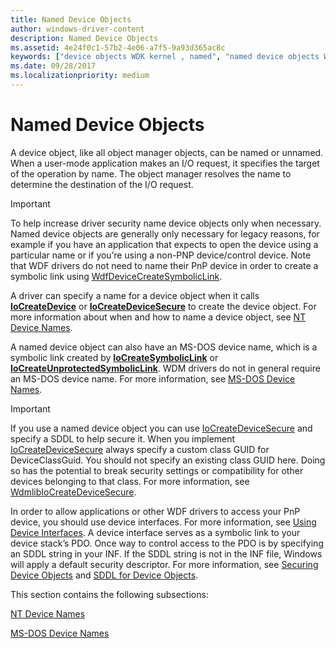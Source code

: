 ```yaml
---
title: Named Device Objects
author: windows-driver-content
description: Named Device Objects
ms.assetid: 4e24f0c1-57b2-4e06-a7f5-9a93d365ac8c
keywords: ["device objects WDK kernel , named", "named device objects WDK kernel"]
ms.date: 09/28/2017
ms.localizationpriority: medium
---
```


# Named Device Objects





A device object, like all object manager objects, can be named or unnamed. When a user-mode application makes an I/O request, it specifies the target of the operation by name. The object manager resolves the name to determine the destination of the I/O request.

> [!IMPORTANT]
> To help increase driver security name device objects only when necessary. Named device objects are generally only necessary for legacy reasons, for example if you have an application that expects to open the device using a particular name or if you’re using a non-PNP device/control device.  Note that WDF drivers do not need to name their PnP device in order to create a symbolic link using [WdfDeviceCreateSymbolicLink](https://msdn.microsoft.com/library/windows/hardware/ff545939.aspx).

A driver can specify a name for a device object when it calls [**IoCreateDevice**](https://msdn.microsoft.com/library/windows/hardware/ff548397) or [**IoCreateDeviceSecure**](https://msdn.microsoft.com/library/windows/hardware/ff548407) to create the device object. For more information about when and how to name a device object, see [NT Device Names](nt-device-names.md).
  
A named device object can also have an MS-DOS device name, which is a symbolic link created by [**IoCreateSymbolicLink**](https://msdn.microsoft.com/library/windows/hardware/ff549043) or [**IoCreateUnprotectedSymbolicLink**](https://msdn.microsoft.com/library/windows/hardware/ff549050). WDM drivers do not in general require an MS-DOS device name. For more information, see [MS-DOS Device Names](ms-dos-device-names.md).

> [!IMPORTANT]
> If you use a named device object you can use [IoCreateDeviceSecure](https://msdn.microsoft.com/library/windows/hardware/ff548407.aspx) and specify a SDDL to help secure it. When you implement [IoCreateDeviceSecure](https://msdn.microsoft.com/library/windows/hardware/ff548407.aspx) always specify a custom class GUID for DeviceClassGuid. You should not specify an existing class GUID here. Doing so has the potential to break security settings or compatibility for other devices belonging to that class. For more information, see [WdmlibIoCreateDeviceSecure](https://msdn.microsoft.com/library/windows/hardware/mt800803.aspx).
> 
> In order to allow applications or other WDF drivers to access your PnP device, you should use device interfaces. For more information, see [Using Device Interfaces](https://docs.microsoft.com/windows-hardware/drivers/wdf/using-device-interfaces). A device interface serves as a symbolic link to your device stack’s PDO. Once way to control access to the PDO is by specifying an SDDL string in your INF. If the SDDL string is not in the INF file, Windows will apply a default security descriptor. For more information, see [Securing Device Objects](https://docs.microsoft.com/windows-hardware/drivers/kernel/securing-device-objects) and [SDDL for Device Objects](https://docs.microsoft.com/windows-hardware/drivers/kernel/sddl-for-device-objects).


This section contains the following subsections:

[NT Device Names](nt-device-names.md)

[MS-DOS Device Names](ms-dos-device-names.md)

 

 




